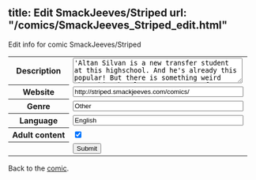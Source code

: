 title: Edit SmackJeeves/Striped
url: "/comics/SmackJeeves_Striped_edit.html"
---
Edit info for comic SmackJeeves/Striped

<form name="comic" action="http://gaepostmail.appspot.com/comic/" method="post">
<table class="comicinfo">
<tr>
<th>Description</th><td><textarea name="description" cols="40" rows="3">'Altan Silvan is a new transfer student at this highschool. And he's already this popular! But there is something weird about him- he always wears a scarf! Hey, wait, maybe he has a flu... WEll, what's more, since he became one of our students, strange things started to happen at this school! Hey... What's with this blood?! Where's everybody?! Hello?!!' Updated irregularly. Edit: This is my first comic ever, so art is changing and improving (at least I think so xD) with each chapter. WARNING: This comic contains nudity, violence, gore, swearing, because that's how life is.</textarea></td>
</tr>
<tr>
<th>Website</th><td><input type="text" name="url" value="http://striped.smackjeeves.com/comics/" size="40"/></td>
</tr>
<tr>
<th>Genre</th><td><input type="text" name="genre" value="Other" size="40"/></td>
</tr>
<tr>
<th>Language</th><td><input type="text" name="language" value="English" size="40"/></td>
</tr>
<tr>
<th>Adult content</th><td><input type="checkbox" name="adult" value="adult" checked="checked"/></td>
</tr>
<tr>
<th></th><td>
<input type="hidden" name="comic" value="SmackJeeves_Striped" />
<input type="submit" name="submit" value="Submit" />
</td>
</tr>
</table>
</form>

Back to the [comic](SmackJeeves_Striped.html).
